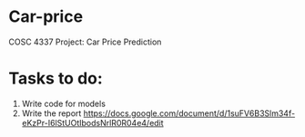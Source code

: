 # Car-price
COSC 4337 Project: Car Price Prediction
# Tasks to do:
1. Write code for models
2. Write the report
https://docs.google.com/document/d/1suFV6B3Slm34f-eKzPr-I6lStUOtIbodsNrlR0R04e4/edit


